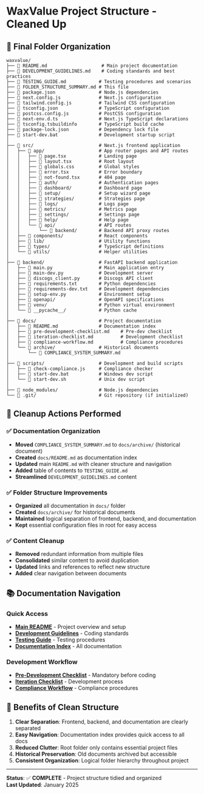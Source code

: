 # WaxValue Project Structure - Cleaned Up

## 📁 Final Folder Organization

```
waxvalue/
├── 📄 README.md                    # Main project documentation
├── 📄 DEVELOPMENT_GUIDELINES.md    # Coding standards and best practices  
├── 📄 TESTING_GUIDE.md            # Testing procedures and scenarios
├── 📄 FOLDER_STRUCTURE_SUMMARY.md # This file
├── 📄 package.json                # Node.js dependencies
├── 📄 next.config.js              # Next.js configuration
├── 📄 tailwind.config.js          # Tailwind CSS configuration
├── 📄 tsconfig.json               # TypeScript configuration
├── 📄 postcss.config.js           # PostCSS configuration
├── 📄 next-env.d.ts               # Next.js TypeScript declarations
├── 📄 tsconfig.tsbuildinfo        # TypeScript build cache
├── 📄 package-lock.json           # Dependency lock file
├── 📄 start-dev.bat               # Development startup script
│
├── 📁 src/                        # Next.js frontend application
│   ├── 📁 app/                    # App router pages and API routes
│   │   ├── 📄 page.tsx            # Landing page
│   │   ├── 📄 layout.tsx          # Root layout
│   │   ├── 📄 globals.css         # Global styles
│   │   ├── 📄 error.tsx           # Error boundary
│   │   ├── 📄 not-found.tsx       # 404 page
│   │   ├── 📁 auth/               # Authentication pages
│   │   ├── 📁 dashboard/          # Dashboard page
│   │   ├── 📁 setup/              # Setup wizard page
│   │   ├── 📁 strategies/         # Strategies page
│   │   ├── 📁 logs/               # Logs page
│   │   ├── 📁 metrics/            # Metrics page
│   │   ├── 📁 settings/           # Settings page
│   │   ├── 📁 help/               # Help page
│   │   └── 📁 api/                # API routes
│   │       └── 📁 backend/        # Backend API proxy routes
│   ├── 📁 components/             # React components
│   ├── 📁 lib/                    # Utility functions
│   ├── 📁 types/                  # TypeScript definitions
│   └── 📁 utils/                  # Helper utilities
│
├── 📁 backend/                    # FastAPI backend application
│   ├── 📄 main.py                 # Main application entry
│   ├── 📄 main-dev.py             # Development server
│   ├── 📄 discogs_client.py       # Discogs API client
│   ├── 📄 requirements.txt        # Python dependencies
│   ├── 📄 requirements-dev.txt    # Development dependencies
│   ├── 📄 setup-env.py            # Environment setup
│   ├── 📁 openapi/                # OpenAPI specifications
│   ├── 📁 venv/                   # Python virtual environment
│   └── 📁 __pycache__/            # Python cache
│
├── 📁 docs/                       # Project documentation
│   ├── 📄 README.md               # Documentation index
│   ├── 📄 pre-development-checklist.md    # Pre-dev checklist
│   ├── 📄 iteration-checklist.md          # Development checklist
│   ├── 📄 compliance-workflow.md          # Compliance procedures
│   └── 📁 archive/                # Historical documents
│       └── 📄 COMPLIANCE_SYSTEM_SUMMARY.md
│
├── 📁 scripts/                    # Development and build scripts
│   ├── 📄 check-compliance.js     # Compliance checker
│   ├── 📄 start-dev.bat           # Windows dev script
│   └── 📄 start-dev.sh            # Unix dev script
│
├── 📁 node_modules/               # Node.js dependencies
└── 📁 .git/                       # Git repository (if initialized)
```

## 🧹 Cleanup Actions Performed

### ✅ Documentation Organization
- **Moved** `COMPLIANCE_SYSTEM_SUMMARY.md` to `docs/archive/` (historical document)
- **Created** `docs/README.md` as documentation index
- **Updated** main `README.md` with cleaner structure and navigation
- **Added** table of contents to `TESTING_GUIDE.md`
- **Streamlined** `DEVELOPMENT_GUIDELINES.md` content

### ✅ Folder Structure Improvements
- **Organized** all documentation in `docs/` folder
- **Created** `docs/archive/` for historical documents
- **Maintained** logical separation of frontend, backend, and documentation
- **Kept** essential configuration files in root for easy access

### ✅ Content Cleanup
- **Removed** redundant information from multiple files
- **Consolidated** similar content to avoid duplication
- **Updated** links and references to reflect new structure
- **Added** clear navigation between documents

## 📚 Documentation Navigation

### Quick Access
- **[Main README](README.md)** - Project overview and setup
- **[Development Guidelines](DEVELOPMENT_GUIDELINES.md)** - Coding standards
- **[Testing Guide](TESTING_GUIDE.md)** - Testing procedures
- **[Documentation Index](docs/README.md)** - All documentation

### Development Workflow
- **[Pre-Development Checklist](docs/pre-development-checklist.md)** - Mandatory before coding
- **[Iteration Checklist](docs/iteration-checklist.md)** - Development process
- **[Compliance Workflow](docs/compliance-workflow.md)** - Compliance procedures

## 🎯 Benefits of Clean Structure

1. **Clear Separation**: Frontend, backend, and documentation are clearly separated
2. **Easy Navigation**: Documentation index provides quick access to all docs
3. **Reduced Clutter**: Root folder only contains essential project files
4. **Historical Preservation**: Old documents archived but accessible
5. **Consistent Organization**: Logical folder hierarchy throughout project

---

**Status**: ✅ **COMPLETE** - Project structure tidied and organized  
**Last Updated**: January 2025
